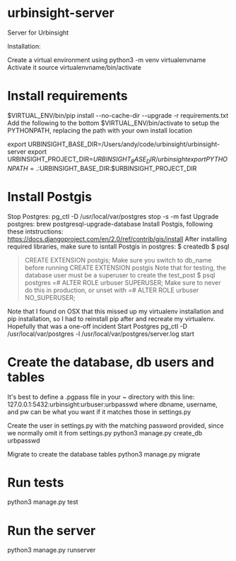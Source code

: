 # urbinsight-server
Server for Urbinsight

Installation:

Create a virtual environment using
python3 -m venv virtualenvname
Activate it
source virtualenvname/bin/activate

# Install requirements
$VIRTUAL_ENV/bin/pip install --no-cache-dir  --upgrade -r requirements.txt
Add the following to the bottom $VIRTUAL_ENV/bin/activate to setup the PYTHONPATH,
replacing the path with your own install location

export URBINSIGHT_BASE_DIR=/Users/andy/code/urbinsight/urbinsight-server
export URBINSIGHT_PROJECT_DIR=$URBINSIGHT_BASE_DIR/urbinsight
export PYTHONPATH=.:$URBINSIGHT_BASE_DIR:$URBINSIGHT_PROJECT_DIR


# Install Postgis 
Stop Postgres:
pg_ctl -D /usr/local/var/postgres stop -s -m fast
Upgrade postgres:
brew postgresql-upgrade-database
Install Postgis, following these intstructions:
https://docs.djangoproject.com/en/2.0/ref/contrib/gis/install
After installing required libraries, make sure to isntall Postgis in postgres:
$ createdb  <db name>
$ psql <db name>
> CREATE EXTENSION postgis;
Make sure you switch to db_name before running CREATE EXTENSION postgis
Note that for testing, the database user must be a superuser to create the test_post
$ psql postgres
=# ALTER ROLE urbuser SUPERUSER;
Make sure to never do this in production, or unset with
=# ALTER ROLE urbuser NO_SUPERUSER;

Note that I found on OSX that this missed up my virtualenv installation and pip installation,
so I had to reinstall pip after and recreate my virtualenv. Hopefully that was a one-off incident
Start Postgres
pg_ctl -D /usr/local/var/postgres -l /usr/local/var/postgres/server.log start


# Create the database, db users and tables
It's best to define a .pgpass file in your ~ directory with this line:
127.0.0.1:5432:urbinsight:urbuser:urbpasswd
where dbname, username, and pw can be what you want if it matches those in settings.py

Create the user in settings.py with the matching password provided, since we normally omit it from
settings.py
python3 manage.py create_db urbpasswd

Migrate to create the database tables
python3 manage.py migrate

# Run tests
python3 manage.py test

# Run the server
python3 manage.py runserver
